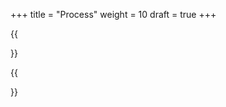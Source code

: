 +++
title = "Process"
weight = 10
draft = true
+++

{{<section title="Process">}}
<!-- We startetd the project by brainstorming and noting down our ideas on a Miro Board. We had an idea, to do a chatbot like "Perplexity" and let the customers ask there bot about the products. Instead we decided to have the AI-Tool on the productpage of idealp and output the information for the customer. We wanted the tool to include pros and cons as well as a summary of the customer reviews to the product they are looking up. 

-----Bild----

To work efficiently we defined tasks we wanted to do for the week and than split up in two groups. To give our project a structure we made a road map with a few milestones.We started out by getting familiar with Python and the Git workflow.After that we started building a class that takes information from the idealo page and pass the information from the site to an class that uses opaenAI's GPT to summarize the information. Furthermore we created a main class that combines the ai class and idealo class to see our first result. Following we  -->



{{</section>}}
